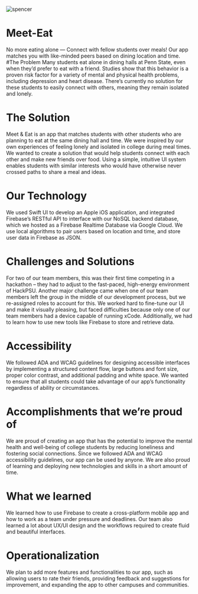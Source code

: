 ![spencer](https://user-images.githubusercontent.com/43321848/229360607-38ab76e7-569f-4c26-b19e-4ae51d214a72.png)
# Meet-Eat
No more eating alone — Connect with fellow students over meals! Our app matches you with like-minded peers based on dining location and time.
#The Problem
Many students eat alone in dining halls at Penn State, even when they’d prefer to eat with a friend. Studies show that this behavior is a proven risk factor for a variety of mental and physical health problems, including depression and heart disease. There’s currently no solution for these students to easily connect with others, meaning they remain isolated and lonely.

# The Solution
Meet & Eat is an app that matches students with other students who are planning to eat at the same dining hall and time. We were inspired by our own experiences of feeling lonely and isolated in college during meal times. We wanted to create a solution that would help students connect with each other and make new friends over food. Using a simple, intuitive UI system enables students with similar interests who would have otherwise never crossed paths to share a meal and ideas.

# Our Technology
We used Swift UI to develop an Apple iOS application, and integrated Firebase’s RESTful API to interface with our NoSQL backend database, which we hosted as a Firebase Realtime Database via Google Cloud. We use local algorithms to pair users based on location and time, and store user data in Firebase as JSON.

# Challenges and Solutions
For two of our team members, this was their first time competing in a hackathon – they had to adjust to the fast-paced, high-energy environment of HackPSU. Another major challenge came when one of our team members left the group in the middle of our development process, but we re-assigned roles to account for this. We worked hard to fine-tune our UI and make it visually pleasing, but faced difficulties because only one of our team members had a device capable of running xCode. Additionally, we had to learn how to use new tools like Firebase to store and retrieve data.

# Accessibility
We followed ADA and WCAG guidelines for designing accessible interfaces by implementing a structured content flow, large buttons and font size, proper color contrast, and additional padding and white space. We wanted to ensure that all students could take advantage of our app’s functionality regardless of ability or circumstances. 

# Accomplishments that we’re proud of
We are proud of creating an app that has the potential to improve the mental health and well-being of college students by reducing loneliness and fostering social connections. Since we followed ADA and WCAG accessibility guidelines, our app can be used by anyone. We are also proud of learning and deploying new technologies and skills in a short amount of time.

# What we learned
We learned how to use Firebase to create a cross-platform mobile app and how to work as a team under pressure and deadlines. Our team also learned a lot about UX/UI design and the workflows required to create fluid and beautiful interfaces.

# Operationalization
We plan to add more features and functionalities to our app, such as allowing users to rate their friends, providing feedback and suggestions for improvement, and expanding the app to other campuses and communities.

